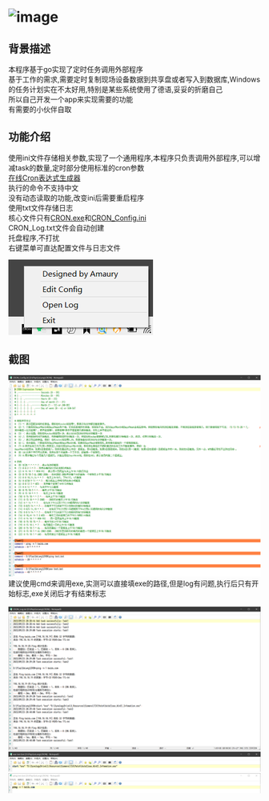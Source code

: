 # ![image](https://github.com/Amaury-GitHub/CRON/blob/main/CRON/logo.ico)
## 背景描述
本程序基于go实现了定时任务调用外部程序</br>
基于工作的需求,需要定时复制现场设备数据到共享盘或者写入到数据库,Windows的任务计划实在不太好用,特别是某些系统使用了德语,妥妥的折磨自己</br>
所以自己开发一个app来实现需要的功能</br>
有需要的小伙伴自取</br>

## 功能介绍
使用ini文件存储相关参数,实现了一个通用程序,本程序只负责调用外部程序,可以增减task的数量,定时部分使用标准的cron参数</br>
[在线Cron表达式生成器](https://cron.qqe2.com/)</br>
执行的命令不支持中文</br>
没有动态读取的功能,改变ini后需要重启程序</br>
使用txt文件存储日志</br>
核心文件只有[CRON.exe](https://github.com/Amaury-GitHub/CRON/blob/main/CRON/CRON.exe)和[CRON_Config.ini](https://github.com/Amaury-GitHub/CRON/blob/main/CRON/CRON_Config.ini)</br>
CRON_Log.txt文件会自动创建</br>
托盘程序,不打扰</br>
右键菜单可直达配置文件与日志文件</br>

![image](https://github.com/Amaury-GitHub/CRON/blob/main/README_IMG/IMG1.png)<br>
## 截图
![image](https://github.com/Amaury-GitHub/CRON/blob/main/README_IMG/IMG2.png)<br>
建议使用cmd来调用exe,实测可以直接填exe的路径,但是log有问题,执行后只有开始标志,exe关闭后才有结束标志</br></br>
![image](https://github.com/Amaury-GitHub/CRON/blob/main/README_IMG/IMG3.png)<br>
![image](https://github.com/Amaury-GitHub/CRON/blob/main/README_IMG/IMG4.png)<br>
![image](https://github.com/Amaury-GitHub/CRON/blob/main/README_IMG/IMG5.png)<br>
